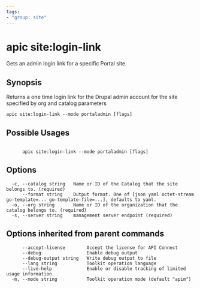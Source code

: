 ```yaml
---
tags:
- "group: site"
---
```

# apic site:login-link

Gets an admin login link for a specific Portal site.

## Synopsis

Returns a one time login link for the Drupal admin account for the site specified by org and catalog parameters

```
apic site:login-link --mode portaladmin [flags]
```

## Possible Usages

```

      apic site:login-link --mode portaladmin [flags]

```

## Options

```
  -c, --catalog string   Name or ID of the Catalog that the site belongs to. (required)
      --format string    Output format. One of [json yaml octet-stream go-template=... go-template-file=...], defaults to yaml.
  -o, --org string       Name or ID of the organization that the catalog belongs to. (required)
  -s, --server string    management server endpoint (required)
```

## Options inherited from parent commands

```
      --accept-license        Accept the license for API Connect
      --debug                 Enable debug output
      --debug-output string   Write debug output to file
      --lang string           Toolkit operation language
      --live-help             Enable or disable tracking of limited usage information
  -m, --mode string           Toolkit operation mode (default "apim")
```
